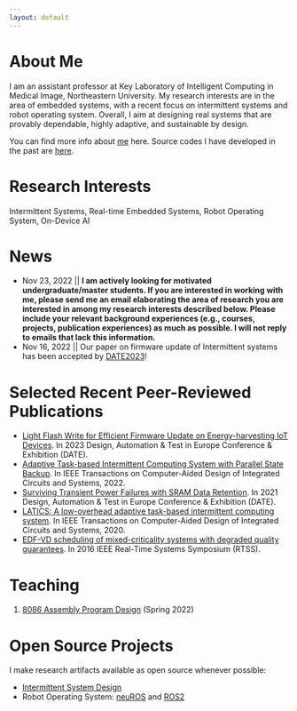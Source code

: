 ```yaml
---
layout: default
---
```

# About Me
I am an assistant professor at Key Laboratory of Intelligent Computing in Medical Image, Northeastern University. My research interests are in the area of embedded systems, with a recent focus on intermittent systems and robot operating system. Overall, I aim at designing real systems that are provably dependable, highly adaptive, and sustainable by design.

You can find more info about [me]() here. Source codes I have developed in the past are [here]().

# Research Interests
Intermittent Systems, Real-time Embedded Systems, Robot Operating System, On-Device AI

# News
- Nov 23, 2022 || **I am actively looking for motivated undergraduate/master students. If you are interested in working with me, please send me an email elaborating the area of research you are interested in among my research interests described below. Please include your relevant background experiences (e.g., courses, projects, publication experiences) as much as possible. I will not reply to emails that lack this information.**
- Nov 16, 2022 || Our paper on firmware update of Intermittent systems has been accepted by [DATE2023](https://www.date-conference.com/)!

# Selected Recent Peer-Reviewed Publications
- [Light Flash Write for Efficient Firmware Update on Energy-harvesting IoT Devices](). In 2023 Design, Automation & Test in Europe Conference & Exhibition (DATE).
- [Adaptive Task-based Intermittent Computing System with Parallel State Backup](). In IEEE Transactions on Computer-Aided Design of Integrated Circuits and Systems, 2022.
- [Surviving Transient Power Failures with SRAM Data Retention](). In 2021 Design, Automation & Test in Europe Conference & Exhibition (DATE).
- [LATICS: A low-overhead adaptive task-based intermittent computing system](). In IEEE Transactions on Computer-Aided Design of Integrated Circuits and Systems, 2020.
- [EDF-VD scheduling of mixed-criticality systems with degraded quality guarantees](). In 2016 IEEE Real-Time Systems Symposium (RTSS).
# Teaching
1. [8086 Assembly Program Design](./Teaching/Assembly/Spring2022.md) (Spring 2022)


# Open Source Projects
I make research artifacts available as open source whenever possible:
- [Intermittent System Design]()
- Robot Operating System: [neuROS]() and [ROS2]()

